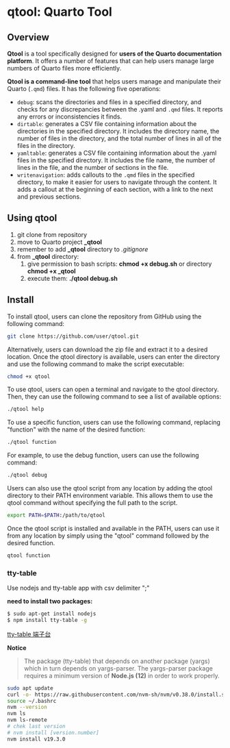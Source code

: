 # qtool: Quarto Tool

## Overview

**Qtool** is a tool specifically designed for **users of the Quarto documentation platform**. It offers a number of features that can help users manage large numbers of Quarto files more efficiently.

**Qtool is a command-line tool** that helps users manage and manipulate their Quarto (`.qmd`) files. It has the following five operations:

- `debug`: scans the directories and files in a specified directory, and checks for any discrepancies between the .yaml and ``.qmd`` files. It reports any errors or inconsistencies it finds.
- `dirtable`: generates a CSV file containing information about the directories in the specified directory. It includes the directory name, the number of files in the directory, and the total number of lines in all of the files in the directory.
- `yamltable`: generates a CSV file containing information about the .yaml files in the specified directory. It includes the file name, the number of lines in the file, and the number of sections in the file.
- `writenavigation`: adds callouts to the ``.qmd`` files in the specified directory, to make it easier for users to navigate through the content. It adds a callout at the beginning of each section, with a link to the next and previous sections.

## Using qtool

1. git clone from repository
2. move to Quarto project **_qtool**
3. remember to add **_qtool** directory to *.gitignore*
4. from **_qtool** directory:
   1. give permission to bash scripts: **chmod +x debug.sh** or directory **chmod +x _qtool**
   2. execute them: **./qtool debug.sh**

## Install

To install qtool, users can clone the repository from GitHub using the following command:

```bash
git clone https://github.com/user/qtool.git
```

Alternatively, users can download the zip file and extract it to a desired location. Once the qtool directory is available, users can enter the directory and use the following command to make the script executable:

```bash
chmod +x qtool
```

To use qtool, users can open a terminal and navigate to the qtool directory. Then, they can use the following command to see a list of available options:

```bash
./qtool help
```

To use a specific function, users can use the following command, replacing "function" with the name of the desired function:

```bash
./qtool function
```

For example, to use the debug function, users can use the following command:

```bash
./qtool debug
```

Users can also use the qtool script from any location by adding the qtool directory to their PATH environment variable. This allows them to use the qtool command without specifying the full path to the script.

```bash
export PATH=$PATH:/path/to/qtool
```

Once the qtool script is installed and available in the PATH, users can use it from any location by simply using the "qtool" command followed by the desired function.

```bash
qtool function
```

### tty-table

Use nodejs and tty-table app with csv delimiter ";"

**need to install two packages:**

```bash
$ sudo apt-get install nodejs 
$ npm install tty-table -g
```

[tty-table 端子台](https://github.com/tecfu/tty-table)

**Notice**

> The package (tty-table) that depends on another package (yargs) which in turn depends on yargs-parser. The yargs-parser package requires a minimum version of **Node.js (12)** in order to work properly.

```bash
sudo apt update
curl -o- https://raw.githubusercontent.com/nvm-sh/nvm/v0.38.0/install.sh | bash
source ~/.bashrc
nvm --version
nvm ls
nvm ls-remote
# chek last version
# nvm install [version.number]
nvm install v19.3.0
```

